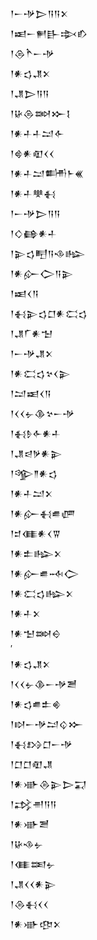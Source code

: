 <div class='block'>
<div class='line'>𒁹𒀸𒋩𒆕𒀀𒀀𒉽</div>
<div class='line'>𒁹𒀜𒀸𒂍𒃲𒇸𒁓</div>
<div class='line'>𒁹𒁲𒋻𒀸𒋩</div>
<div class='line'>𒁹𒀭𒌓𒂗𒉽</div>
<div class='line'>𒁹𒂗𒆕𒀀𒀀</div>
<div class='line'>𒁹𒄩𒁲𒇷𒁍𒋙</div>
<div class='line'>𒁹𒀭𒈦𒈦𒁺𒅆</div>
<div class='line'>𒁹𒄵𒀭𒊏𒌋𒌋</div>
<div class='line'>𒁹𒀭𒈦𒁺𒌦𒈨𒌍</div>
<div class='line'>𒁹𒀭𒈦𒋧𒈬</div>
<div class='line'>𒁹𒀸𒋩𒆕𒀀𒀀</div>
<div class='line'>𒁹𒄭𒂵𒀭𒈦</div>
<div class='line'>𒁹𒉌𒌓𒋃𒀀𒈾𒈗</div>
<div class='line'>𒁹𒀭𒅎𒀖𒀀𒉌</div>
<div class='line'>𒁹𒀜𒌋𒀀</div>
<div class='line'>𒁹𒈬𒉌𒌓𒆸𒀭𒀫𒌓</div>
<div class='line'>𒁹𒂗𒇲𒀭𒈠</div>
<div class='line'>𒁹𒀸𒋩𒂗𒉽</div>
<div class='line'>𒁹𒀭𒀫𒌓𒆳𒌋𒉌</div>
<div class='line'>𒁹𒁺𒀜𒌋𒀀</div>
<div class='line'>𒁹𒌋𒌋𒉡𒆠𒆳𒀸𒋩</div>
<div class='line'>𒁹𒈬𒊩𒅆𒀭𒈦</div>
<div class='line'>𒁹𒂗𒁀𒃻𒀭𒉌</div>
<div class='line'>𒁹𒄊𒈫𒀭𒌓</div>
<div class='line'>𒁹𒀭𒈦𒁺𒉽</div>
<div class='line'>𒁹𒀭𒅎𒈬𒌑𒂇</div>
<div class='line'>𒁹𒄑𒈪𒀭𒌋𒐊</div>
<div class='line'>𒁹𒀭𒉺𒈗𒉽</div>
<div class='line'>𒁹𒀭𒅎𒌑𒁄𒀖</div>
<div class='line'>𒁹𒀭𒀫𒌓𒈗𒉽</div>
<div class='line'>𒁹𒀭𒈦𒉽</div>
<div class='line'>𒁹𒀭𒈠𒇷𒀪</div>
<div class='line'>′</div>
<div class='line'>𒁹𒀭𒌓𒂗𒉽</div>
<div class='line'>𒁹𒌋𒌋𒉡𒆠𒀸𒋩𒍪</div>
<div class='line'>𒁹𒀭𒌓𒌑𒉺𒄯</div>
<div class='line'>𒁹𒊭𒀸𒋩𒁺𒌒𒁍</div>
<div class='line'>𒁹𒈬𒋳𒆸𒀸𒋩</div>
<div class='line'>𒁹𒆸𒆸𒊏𒂗</div>
<div class='line'>𒁹𒀭𒀝𒁲𒉌𒆕𒍑</div>
<div class='line'>𒁹𒃶𒉣𒀀𒀀</div>
<div class='line'>𒁹𒀭𒀝𒍪</div>
<div class='line'>𒁹𒄩𒈾𒉡</div>
<div class='line'>𒁹𒈪𒌅𒉡</div>
<div class='line'>𒁹𒂗𒌋𒌋𒀭𒉌</div>
<div class='line'>𒁹𒁲𒈬𒌋𒌋</div>
<div class='line'>𒁹𒀭𒀝𒂦𒉽</div>
</div>
